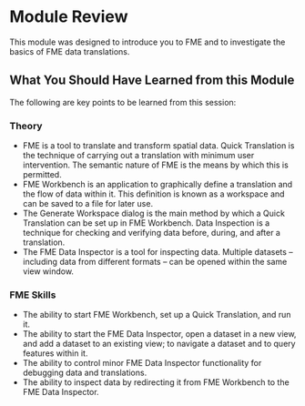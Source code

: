 # Module Review #

This module was designed to introduce you to FME and to investigate the basics of FME data translations.

 
## What You Should Have Learned from this Module ##

The following are key points to be learned from this session:

### Theory ###

- FME is a tool to translate and transform spatial data.
Quick Translation is the technique of carrying out a translation with minimum user intervention. The semantic nature of FME is the means by which this is permitted.
- FME Workbench is an application to graphically define a translation and the flow of data within it. This definition is known as a workspace and can be saved to a file for later use.
- The Generate Workspace dialog is the main method by which a Quick Translation can be set up in FME Workbench.
Data Inspection is a technique for checking and verifying data before, during, and after a translation.
- The FME Data Inspector is a tool for inspecting data. Multiple datasets – including data from different formats – can be opened within the same view window.

### FME Skills ###

- The ability to start FME Workbench, set up a Quick Translation, and run it.
- The ability to start the FME Data Inspector, open a dataset in a new view, and add a dataset to an existing view; to navigate a dataset and to query features within it.
- The ability to control minor FME Data Inspector functionality for debugging data and translations.
- The ability to inspect data by redirecting it from FME Workbench to the FME Data Inspector.
